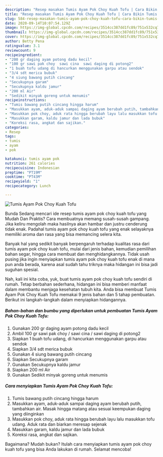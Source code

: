 ```yaml
---
description: "Resep masakan Tumis Ayam Pok Choy Kuah Tofu | Cara Bikin Tumis Ayam Pok Choy Kuah Tofu Yang Mudah Dan Praktis"
title: "Resep masakan Tumis Ayam Pok Choy Kuah Tofu | Cara Bikin Tumis Ayam Pok Choy Kuah Tofu Yang Mudah Dan Praktis"
slug: 584-resep-masakan-tumis-ayam-pok-choy-kuah-tofu-cara-bikin-tumis-ayam-pok-choy-kuah-tofu-yang-mudah-dan-praktis
date: 2020-09-14T10:07:54.129Z
image: https://img-global.cpcdn.com/recipes/3514cc387dd1fc89/751x532cq70/tumis-ayam-pok-choy-kuah-tofu-foto-resep-utama.jpg
thumbnail: https://img-global.cpcdn.com/recipes/3514cc387dd1fc89/751x532cq70/tumis-ayam-pok-choy-kuah-tofu-foto-resep-utama.jpg
cover: https://img-global.cpcdn.com/recipes/3514cc387dd1fc89/751x532cq70/tumis-ayam-pok-choy-kuah-tofu-foto-resep-utama.jpg
author: Betty Pena
ratingvalue: 3.1
reviewcount: 9
recipeingredient:
- "200 gr daging ayam potong dadu kecil"
- "100 gr sawi pak choy  sawi cina  sawi daging di potong2"
- "1 buah tofu udang di hancurkan menggunakan garpu atau sendok"
- "3/4 sdt merica bubuk"
- "4 siung bawang putih cincang"
- "Secukupnya garam"
- "Secukupnya kaldu jamur"
- "200 ml Air"
- "Sedikit minyak goreng untuk menumis"
recipeinstructions:
- "Tumis bawang putih cincang hingga harum"
- "Masukkan ayam, aduk-aduk sampai daging ayam berubah putih, tambahkan air. Masak hingga matang atau sesuai keempukan daging yang diinginkan"
- "Masukkan pok choy, aduk rata hingga berubah layu lalu masukkan tofu udang. Aduk rata dan biarkan meresap sejenak"
- "Masukkan garam, kaldu jamur dan lada bubuk"
- "Koreksi rasa, angkat dan sajikan."
categories:
- Resep
tags:
- tumis
- ayam
- pok

katakunci: tumis ayam pok 
nutrition: 261 calories
recipecuisine: Indonesian
preptime: "PT19M"
cooktime: "PT43M"
recipeyield: "1"
recipecategory: Lunch

---
```



![Tumis Ayam Pok Choy Kuah Tofu](https://img-global.cpcdn.com/recipes/3514cc387dd1fc89/751x532cq70/tumis-ayam-pok-choy-kuah-tofu-foto-resep-utama.jpg)

Bunda Sedang mencari ide resep tumis ayam pok choy kuah tofu yang Mudah Dan Praktis? Cara membuatnya memang susah-susah gampang. Jika keliru mengolah maka hasilnya akan hambar dan justru cenderung tidak enak. Padahal tumis ayam pok choy kuah tofu yang enak selayaknya memiliki aroma dan rasa yang bisa memancing selera kita.

Banyak hal yang sedikit banyak berpengaruh terhadap kualitas rasa dari tumis ayam pok choy kuah tofu, mulai dari jenis bahan, kemudian pemilihan bahan segar, hingga cara membuat dan menghidangkannya. Tidak usah pusing jika ingin menyiapkan tumis ayam pok choy kuah tofu enak di mana pun anda berada, karena asal sudah tahu triknya maka hidangan ini bisa jadi suguhan spesial.




Nah, kali ini kita coba, yuk, buat tumis ayam pok choy kuah tofu sendiri di rumah. Tetap berbahan sederhana, hidangan ini bisa memberi manfaat dalam membantu menjaga kesehatan tubuh kita. Anda bisa membuat Tumis Ayam Pok Choy Kuah Tofu memakai 9 jenis bahan dan 5 tahap pembuatan. Berikut ini langkah-langkah dalam menyiapkan hidangannya.

<!--inarticleads1-->

##### Bahan-bahan dan bumbu yang diperlukan untuk pembuatan Tumis Ayam Pok Choy Kuah Tofu:

1. Gunakan 200 gr daging ayam potong dadu kecil
1. Ambil 100 gr sawi pak choy / sawi cina / sawi daging di potong2
1. Siapkan 1 buah tofu udang, di hancurkan menggunakan garpu atau sendok
1. Siapkan 3/4 sdt merica bubuk
1. Gunakan 4 siung bawang putih cincang
1. Siapkan Secukupnya garam
1. Gunakan Secukupnya kaldu jamur
1. Siapkan 200 ml Air
1. Gunakan Sedikit minyak goreng untuk menumis




<!--inarticleads2-->

##### Cara menyiapkan Tumis Ayam Pok Choy Kuah Tofu:

1. Tumis bawang putih cincang hingga harum
1. Masukkan ayam, aduk-aduk sampai daging ayam berubah putih, tambahkan air. Masak hingga matang atau sesuai keempukan daging yang diinginkan
1. Masukkan pok choy, aduk rata hingga berubah layu lalu masukkan tofu udang. Aduk rata dan biarkan meresap sejenak
1. Masukkan garam, kaldu jamur dan lada bubuk
1. Koreksi rasa, angkat dan sajikan.




Bagaimana? Mudah bukan? Itulah cara menyiapkan tumis ayam pok choy kuah tofu yang bisa Anda lakukan di rumah. Selamat mencoba!
